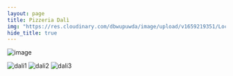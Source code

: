 ```yaml
---
layout: page
title: Pizzeria Dalì
img: "https://res.cloudinary.com/dbwupuwda/image/upload/v1659219351/Locali/dali.png"
hide_title: true
---
```


![image](https://res.cloudinary.com/dbwupuwda/image/upload/c_fill,h_136,q_auto,w_600/v1659219351/Locali/dali.png)

![dali1](https://res.cloudinary.com/dbwupuwda/image/upload/f_auto,q_auto:good/v1659219377/Menu/dali1_l3pcno.jpg)
![dali2](https://res.cloudinary.com/dbwupuwda/image/upload/f_auto,q_auto:good/v1659219376/Menu/dali2_zfonri.jpg) 
![dali3](https://res.cloudinary.com/dbwupuwda/image/upload/f_auto,q_auto:good/v1659219375/Menu/dali3_auxxwh.jpg)

